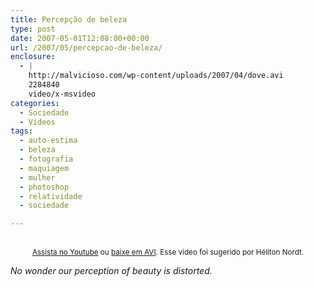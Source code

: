 ```yaml
---
title: Percepção de beleza
type: post
date: 2007-05-01T12:08:00+00:00
url: /2007/05/percepcao-de-beleza/
enclosure:
  - |
    http://malvicioso.com/wp-content/uploads/2007/04/dove.avi
    2284840
    video/x-msvideo
categories:
  - Sociedade
  - Vídeos
tags:
  - auto-estima
  - beleza
  - fotografia
  - maquiagem
  - mulher
  - photoshop
  - relatividade
  - sociedade

---
```

<p style="text-align:center;">
  <br /><small><a href="http://youtube.com/watch?v=2DiHXFaCHWk">Assista no Youtube</a> ou <a href="http://malvicioso.com/wp-content/uploads/2007/04/dove.avi">baixe em AVI</a>. Esse vídeo foi sugerido por Héliton Nordt.</small>
</p>

_No wonder our perception of beauty is distorted._

